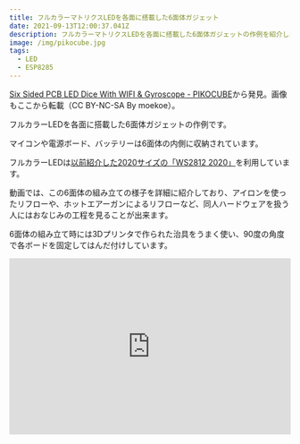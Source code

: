 ```yaml
---
title: フルカラーマトリクスLEDを各面に搭載した6面体ガジェット
date: 2021-09-13T12:00:37.041Z
description: フルカラーマトリクスLEDを各面に搭載した6面体ガジェットの作例を紹介します。
image: /img/pikocube.jpg
tags:
  - LED
  - ESP8285
---
```

[Six Sided PCB LED Dice With WIFI & Gyroscope - PIKOCUBE](https://www.instructables.com/Six-Sided-PCB-LED-Dice-With-WIFI-Gyroscope-PIKOCUB/)から発見。画像もここから転載（CC BY-NC-SA By moekoe）。

フルカラーLEDを各面に搭載した6面体ガジェットの作例です。

マイコンや電源ボード、バッテリーは6面体の内側に収納されています。

フルカラーLEDは[以前紹介した2020サイズの「WS2812 2020」](../../post/新部品小型のフルカラーled/)を利用しています。

動画では、この6面体の組み立ての様子を詳細に紹介しており、アイロンを使ったリフローや、ホットエアーガンによるリフローなど、同人ハードウェアを扱う人にはおなじみの工程を見ることが出来ます。

6面体の組み立て時には3Dプリンタで作られた治具をうまく使い、90度の角度で各ボードを固定してはんだ付けしています。

<iframe width="100%" height="315" src="https://www.youtube.com/embed/6NPTslF68Q0" title="YouTube video player" frameborder="0" allow="accelerometer; autoplay; clipboard-write; encrypted-media; gyroscope; picture-in-picture" allowfullscreen></iframe>
